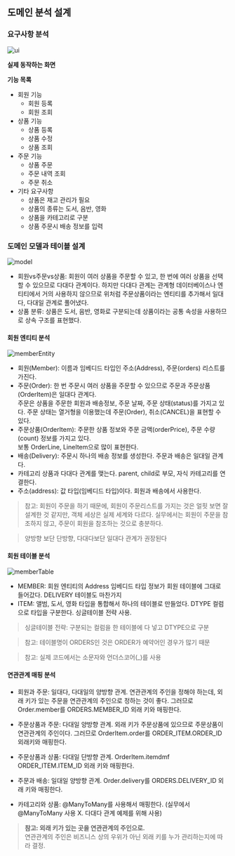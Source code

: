 ## 도메인 분석 설계
### 요구사항 분석
<img alt="ui" src="ui.png" />   

**실제 동작하는 화면**

**기능 목록**
- 회원 기능
   - 회원 등록
   - 회원 조회
- 상품 기능
   - 상품 등록
   - 상품 수정
   - 상품 조회
- 주문 기능
   - 상품 주문
   - 주문 내역 조회
   - 주문 취소
- 기타 요구사항
   - 상품은 재고 관리가 필요
   - 상품의 종류는 도서, 음반, 영화
   - 상품을 카테고리로 구분
   - 상품 주문시 배송 정보를 입력

### 도메인 모델과 테이블 설계
<img alt="model" src="model.png" />  

- 회원vs주문vs상품: 회원이 여러 상품을 주문할 수 있고, 한 번에 여러 상품을 선택할 수 있으므로 다대다 관계이다. 하지만 다대다 관계는 관계형 데이터베이스나 엔티티에서 거의 사용하지 않으므로 위처럼 주문상품이라는 엔티티를 추가해서 일대다, 다대일 관계로 풀어냈다.
- 상품 분류: 상품은 도서, 음반, 영화로 구분되는데 상품이라는 공통 속성을 사용하므로 상속 구조를 표현했다.

#### 회원 엔티티 분석
<img alt="memberEntity" src="memberEntity.png" />  

- 회원(Member): 이름과 임베디드 타입인 주소(Address), 주문(orders) 리스트를 가진다.
- 주문(Order): 한 번 주문시 여러 상품을 주문할 수 있으므로 주문과 주문상품(OrderItem)은 일대다 관계다.  
주문은 상품을 주문한 회원과 배송정보, 주문 날짜, 주문 상태(status)를 가지고 있다. 주문 상태는 열거형을 이용했는데 주문(Order), 취소(CANCEL)을 표현할 수 있다.
- 주문상품(OrderItem):  주문한 상품 정보와 주문 금액(orderPrice), 주문 수량(count) 정보를 가지고 있다.  
보통 OrderLine, LineItem으로 많이 표현한다.
- 배송(Delivery): 주문시 하나의 배송 정보를 생성한다. 주문과 배송은 일대일 관계다.
- 카테고리 상품과 다대다 관계를 맺는다. parent, child로 부모, 자식 카테고리를 연결한다.
- 주소(address): 값 타입(임베디드 타입)이다. 회원과 배송에서 사용한다.

> 참고: 회원이 주문을 하기 때문에, 회원이 주문리스트를 가지는 것은 얼핏 보면 잘 설계한 것 같지만, 객체 세상은 실제 세계와 다르다. 실무에서는 회원이 주문을 참조하지 않고, 주문이 회원을 참조하는 것으로 충분하다.

> 양방향 보단 단방향, 다대다보단 일대다 관계가 권장된다  

#### 회원 테이블 분석

<img alt="memberTable" src="memberTable.png" />  

- MEMBER: 회원 엔티티의 Address 임베디드 타입 정보가 회원 테이블에 그대로 들어갔다. DELIVERY 테이블도 마찬가지
- ITEM: 앨범, 도서, 영화 타입을 통합해서 하나의 테이블로 만들었다. DTYPE 컬럼으로 타입을 구분한다. 싱글테이블 전략 사용.

> 싱글테이블 전략: 구분되는 컬럼을 한 테이블에 다 넣고 DTYPE으로 구분

> 참고: 테이블명이 ORDERS인 것은 ORDER가 예약어인 경우가 많기 때문

> 참고: 실제 코드에서는 소문자와 언더스코어(_)를 사용

#### 연관관계 매핑 분석
- 회원과 주문: 일대다, 다대일의 양방향 관계. 연관관계의 주인을 정해야 하는데, 외래 키가 있는 주문을 연관관계의 주인으로 정하는 것이 좋다. 그러므로 Order.member를 ORDERS.MEMBER_ID 외래 키와 매핑한다.

- 주문상품과 주문: 다대일 양방향 관계. 외래 키가 주문상품에 있으므로 주문상품이 연관관계의 주인이다. 그러므로 OrderItem.order를 ORDER_ITEM.ORDER_ID 외래키와 매핑한다.

- 주문상품과 상품: 다대일 단방향 관계. OrderItem.itemdmf ORDER_ITEM.ITEM_ID 외래 키와 매핑한다.

- 주문과 배송: 일대일 양방향 관계. Order.delivery를 ORDERS.DELIVERY_ID 외래 키와 매핑한다.

- 카테고리와 상품: @ManyToMany를 사용해서 매핑한다. (실무에서 @ManyToMany 사용 X. 다대다 관계 예제를 위해 사용)

> **참고: 외래 키가 있는 곳을 연관관계의 주인으로.**  
연관관계의 주인은 비즈니스 상의 우위가 아닌 외래 키를 누가 관리하는지에 따라 결정. 
  